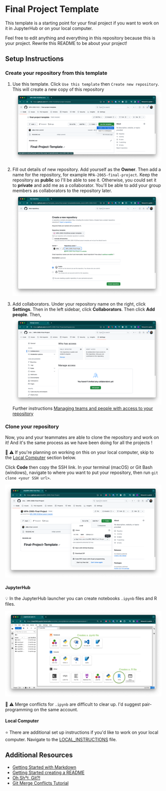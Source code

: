 # Final Project Template

This template is a starting point for your final project if you want to work on it in JupyterHub or on your local
computer.

Feel free to edit anything and everything in this repository because this is your project. Rewrite this README to be
about your project!

## Setup Instructions

### Create your repository from this template
1. Use this template. Click `Use this template` then `Create new repository`. This will create a new copy of this
repository
![Screenshot of template repository](images/template_repository.png)

2. Fill out details of new repository. Add yourself as the **Owner**. Then add a name for the repository, for example 
`MPA-2065-final-project`. Keep the repository as **public** so I'll be able to see it. Otherwise, you could set it to 
**private** and add me as a collaborator. You'll be able to add your group members as collaborators to the repository 
later.
![Screenshot of details of new repository](images/create_repository.png)

3. Add collaborators. Under your repository name on the right, click **Settings**. Then in the left sidebar, click 
**Collaborators**. Then click **Add people**. Then, 
![Screenshot of adding collaborators](images/add_collaborators.png)
Further instructions [Managing teams and people with access to your repository](https://docs.github.com/en/repositories/managing-your-repositorys-settings-and-features/managing-repository-settings/managing-teams-and-people-with-access-to-your-repository)

### Clone your repository
Now, you and your teammates are able to clone the repository and work on it! And it's the same process as we have been 
doing for all the projects !

:rotating_light: :warning: If you're planning on working on this on your local computer, skip to the 
[Local Computer](#local-computer) section below.

Click **Code** then copy the SSH link. In your terminal (macOS)
or Git Bash (windows), navigate to where you want to put your repository, then run `git clone <your SSH url>`.

![clone repository](images/clone_repository.png)

#### JupyterHub

:bulb: In the JupyterHub launcher you can create notebooks `.ipynb` files and R files.

![JupyterHub launcher](./images/jupyter_hub_launcher.png)

:rotating_light: :warning: Merge conflicts for `.ipynb` are difficult to clear up. I'd suggest pair-programming on the 
same account.

#### Local Computer

:star: There are additional set up instructions if you'd like to work on your local computer. Navigate to the
[LOCAL_INSTRUCTIONS](LOCAL_INSTRUCTIONS.md) file.

## Additional Resources
- [Getting Started with Markdown](https://www.markdownguide.org/getting-started/)
- [Getting Started creating a README](https://readme.so/)
- [Oh Sh*t, Git?!](https://ohshitgit.com/)
- [Git Merge Conflicts Tutorial](https://www.atlassian.com/git/tutorials/using-branches/merge-conflicts)